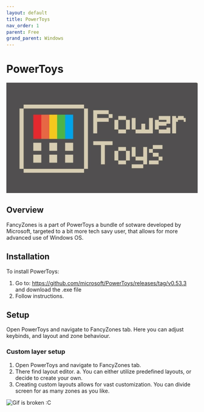 ```yaml
---
layout: default
title: PowerToys
nav_order: 1
parent: Free
grand_parent: Windows
---
```


# PowerToys

![Image is broken :C](../../../assets/images/powertoys-logo.png)

## Overview

FancyZones is a part of PowerToys a bundle of sotware developed by Microsoft, targeted to a bit more tech savy user, that allows for more advanced use of Windows OS.

## Installation

To install PowerToys:

1. Go to:
   https://github.com/microsoft/PowerToys/releases/tag/v0.53.3 \
   and download the .exe file
2. Follow instructions.

## Setup

Open PowerToys and navigate to FancyZones tab.
Here you can adjust keybinds, and layout and zone behaviour.

### Custom layer setup

1. Open PowerToys and navigate to FancyZones tab.
2. There find layout editor.
   a. You can either utilize predefined layouts, or decide to create your own.
3. Creating custom layouts allows for vast customization. You can divide screen for as many zones as you like.

![Gif is broken :C](https://docs.microsoft.com/en-us/windows/images/pt-fancyzones-quickswap.gif)